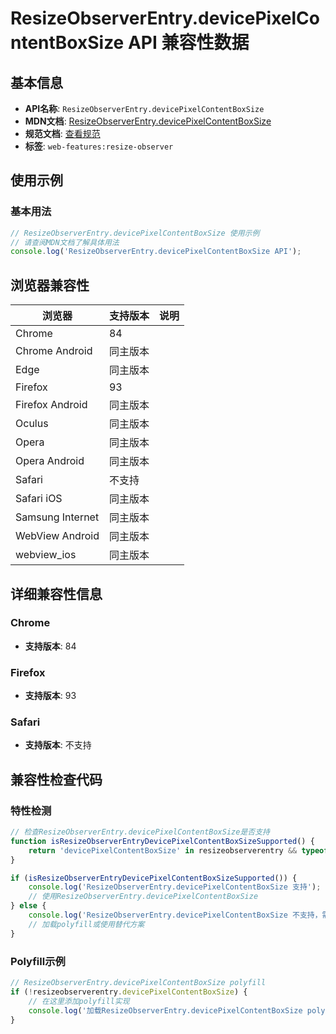 # ResizeObserverEntry.devicePixelContentBoxSize API 兼容性数据

## 基本信息

- **API名称**: `ResizeObserverEntry.devicePixelContentBoxSize`
- **MDN文档**: [ResizeObserverEntry.devicePixelContentBoxSize](https://developer.mozilla.org/docs/Web/API/ResizeObserverEntry/devicePixelContentBoxSize)
- **规范文档**: [查看规范](https://drafts.csswg.org/resize-observer/#dom-resizeobserverentry-devicepixelcontentboxsize)
- **标签**: `web-features:resize-observer`

## 使用示例

### 基本用法

```javascript
// ResizeObserverEntry.devicePixelContentBoxSize 使用示例
// 请查阅MDN文档了解具体用法
console.log('ResizeObserverEntry.devicePixelContentBoxSize API');
```

## 浏览器兼容性

| 浏览器 | 支持版本 | 说明 |
|--------|----------|------|
| Chrome | 84 |  |
| Chrome Android | 同主版本 |  |
| Edge | 同主版本 |  |
| Firefox | 93 |  |
| Firefox Android | 同主版本 |  |
| Oculus | 同主版本 |  |
| Opera | 同主版本 |  |
| Opera Android | 同主版本 |  |
| Safari | 不支持 |  |
| Safari iOS | 同主版本 |  |
| Samsung Internet | 同主版本 |  |
| WebView Android | 同主版本 |  |
| webview_ios | 同主版本 |  |

## 详细兼容性信息

### Chrome

- **支持版本**: 84

### Firefox

- **支持版本**: 93

### Safari

- **支持版本**: 不支持

## 兼容性检查代码

### 特性检测

```javascript
// 检查ResizeObserverEntry.devicePixelContentBoxSize是否支持
function isResizeObserverEntryDevicePixelContentBoxSizeSupported() {
    return 'devicePixelContentBoxSize' in resizeobserverentry && typeof resizeobserverentry.devicePixelContentBoxSize === 'function';
}

if (isResizeObserverEntryDevicePixelContentBoxSizeSupported()) {
    console.log('ResizeObserverEntry.devicePixelContentBoxSize 支持');
    // 使用ResizeObserverEntry.devicePixelContentBoxSize
} else {
    console.log('ResizeObserverEntry.devicePixelContentBoxSize 不支持，需要polyfill');
    // 加载polyfill或使用替代方案
}
```

### Polyfill示例

```javascript
// ResizeObserverEntry.devicePixelContentBoxSize polyfill
if (!resizeobserverentry.devicePixelContentBoxSize) {
    // 在这里添加polyfill实现
    console.log('加载ResizeObserverEntry.devicePixelContentBoxSize polyfill');
}
```

